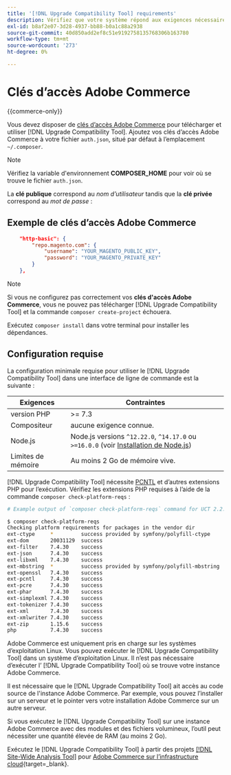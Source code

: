 ```yaml
---
title: '[!DNL Upgrade Compatibility Tool] requirements'
description: Vérifiez que votre système répond aux exigences nécessaires pour exécuter le  [!DNL Upgrade Compatibility Tool]  dans une interface de ligne de commande pour votre projet Adobe Commerce.
exl-id: b8af2e07-3d28-4937-bb88-b0a1c88a2938
source-git-commit: 40d850add2ef8c51e9192758135768306b163780
workflow-type: tm+mt
source-wordcount: '273'
ht-degree: 0%

---
```


# Clés d’accès Adobe Commerce

{{commerce-only}}

Vous devez disposer de [clés d’accès Adobe Commerce](https://developer.adobe.com/commerce/marketplace/guides/sellers/profile-information/#access-keys) pour télécharger et utiliser [!DNL Upgrade Compatibility Tool]. Ajoutez vos clés d’accès Adobe Commerce à votre fichier `auth.json`, situé par défaut à l’emplacement `~/.composer`.

>[!NOTE]
>
>Vérifiez la variable d&#39;environnement **COMPOSER_HOME** pour voir où se trouve le fichier `auth.json`.

La **clé publique** correspond au _nom d’utilisateur_ tandis que la **clé privée** correspond au _mot de passe_ :

## Exemple de clés d’accès Adobe Commerce

```json
    "http-basic": {
        "repo.magento.com": {
            "username": "YOUR_MAGENTO_PUBLIC_KEY",
            "password": "YOUR_MAGENTO_PRIVATE_KEY"
        }
    },
```

>[!NOTE]
>
> Si vous ne configurez pas correctement vos **clés d&#39;accès Adobe Commerce**, vous ne pouvez pas télécharger [!DNL Upgrade Compatibility Tool] et la commande `composer create-project` échouera.

Exécutez `composer install` dans votre terminal pour installer les dépendances.

## Configuration requise

La configuration minimale requise pour utiliser le [!DNL Upgrade Compatibility Tool] dans une interface de ligne de commande est la suivante :

| **Exigences** | **Contraintes** |
|----------------|-----------------|
| version PHP | >= 7.3 |
| Compositeur | aucune exigence connue. |
| Node.js | Node.js versions `^12.22.0`, `^14.17.0` ou `>=16.0.0` (voir [ Installation de Node.js](https://nodejs.org/en/learn/getting-started/how-to-install-nodejs)) |
| Limites de mémoire | Au moins 2 Go de mémoire vive. |

[!DNL Upgrade Compatibility Tool] nécessite [PCNTL](https://www.php.net/manual/en/book.pcntl.php) et d’autres extensions PHP pour l’exécution. Vérifiez les extensions PHP requises à l’aide de la commande `composer check-platform-reqs` :

```bash
# Example output of `composer check-platform-reqs` command for UCT 2.2.6 and PHP 7.4:

$ composer check-platform-reqs
Checking platform requirements for packages in the vendor dir
ext-ctype     *         success provided by symfony/polyfill-ctype
ext-dom       20031129  success
ext-filter    7.4.30    success
ext-json      7.4.30    success
ext-libxml    7.4.30    success
ext-mbstring  *         success provided by symfony/polyfill-mbstring
ext-openssl   7.4.30    success
ext-pcntl     7.4.30    success
ext-pcre      7.4.30    success
ext-phar      7.4.30    success
ext-simplexml 7.4.30    success
ext-tokenizer 7.4.30    success
ext-xml       7.4.30    success
ext-xmlwriter 7.4.30    success
ext-zip       1.15.6    success
php           7.4.30    success
```

Adobe Commerce est uniquement pris en charge sur les systèmes d’exploitation Linux. Vous pouvez exécuter le [!DNL Upgrade Compatibility Tool] dans un système d’exploitation Linux. Il n’est pas nécessaire d’exécuter l’ [!DNL Upgrade Compatibility Tool] où se trouve votre instance Adobe Commerce.

Il est nécessaire que le [!DNL Upgrade Compatibility Tool] ait accès au code source de l&#39;instance Adobe Commerce. Par exemple, vous pouvez l’installer sur un serveur et le pointer vers votre installation Adobe Commerce sur un autre serveur.

Si vous exécutez le [!DNL Upgrade Compatibility Tool] sur une instance Adobe Commerce avec des modules et des fichiers volumineux, l’outil peut nécessiter une quantité élevée de RAM (au moins 2 Go).

Exécutez le [!DNL Upgrade Compatibility Tool] à partir des projets [[!DNL Site-Wide Analysis Tool]](https://experienceleague.adobe.com/docs/commerce-operations/upgrade-guide/upgrade-compatibility-tool/use-upgrade-compatibility-tool/integrate-analysis-tool.html?lang=fr) pour [Adobe Commerce sur l’infrastructure cloud](https://experienceleague.adobe.com/docs/commerce-cloud-service/user-guide/project/overview.html?lang=fr){target=_blank}.
